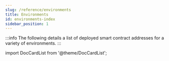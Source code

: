 ```yaml
---
slug: /reference/environments
title: Environments
id: environments-index
sidebar_position: 1
---
```

:::info
The following details a list of deployed smart contract addresses for a variety of environments.
:::

import DocCardList from '@theme/DocCardList';

<DocCardList />